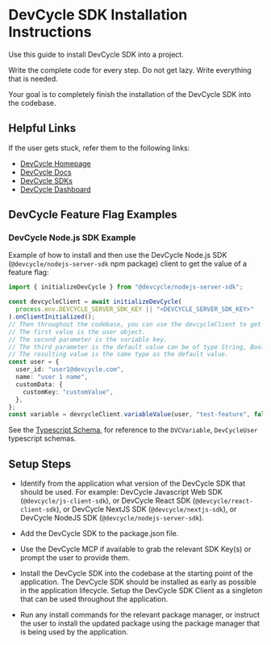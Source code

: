 # DevCycle SDK Installation Instructions

Use this guide to install DevCycle SDK into a project.

Write the complete code for every step. Do not get lazy. Write everything that is needed.

Your goal is to completely finish the installation of the DevCycle SDK into the codebase.

## Helpful Links

If the user gets stuck, refer them to the following links:

- [DevCycle Homepage](https://www.devcycle.com/)
- [DevCycle Docs](https://docs.devcycle.com/)
- [DevCycle SDKs](https://docs.devcycle.com/sdk/)
- [DevCycle Dashboard](https://app.devcycle.com/)

## DevCycle Feature Flag Examples

### DevCycle Node.js SDK Example

Example of how to install and then use the DevCycle Node.js SDK (`@devcycle/nodejs-server-sdk` npm package) client to get the value of a feature flag:

```typescript
import { initializeDevCycle } from "@devcycle/nodejs-server-sdk";

const devcycleClient = await initializeDevCycle(
  process.env.DEVCYCLE_SERVER_SDK_KEY || "<DEVCYCLE_SERVER_SDK_KEY>"
).onClientInitialized();
// Then throughout the codebase, you can use the devcycleClient to get the feature flag values using the variableValue method.
// The first value is the user object.
// The second parameter is the variable key.
// The third parameter is the default value can be of type String, Boolean, Number, or Object.
// The resulting value is the same type as the default value.
const user = {
  user_id: "user1@devcycle.com",
  name: "user 1 name",
  customData: {
    customKey: "customValue",
  },
};
const variable = devcycleClient.variableValue(user, "test-feature", false);
```

See the [Typescript Schema](https://raw.githubusercontent.com/DevCycleHQ/js-sdks/main/sdk/js/src/types.ts), for reference to the `DVCVariable`, `DevCycleUser` typescript schemas.

## Setup Steps

- Identify from the application what version of the DevCycle SDK that should be used. For example: DevCycle Javascript Web SDK (`@devcycle/js-client-sdk`), or DevCycle React SDK (`@devcycle/react-client-sdk`), or DevCycle NextJS SDK (`@devcycle/nextjs-sdk`), or DevCycle NodeJS SDK (`@devcycle/nodejs-server-sdk`).

- Add the DevCycle SDK to the package.json file.

- Use the DevCycle MCP if available to grab the relevant SDK Key(s) or prompt the user to provide them.

- Install the DevCycle SDK into the codebase at the starting point of the application. The DevCycle SDK should be installed as early as possible in the application lifecycle. Setup the DevCycle SDK Client as a singleton that can be used throughout the application.

- Run any install commands for the relevant package manager, or instruct the user to install the updated package using the package manager that is being used by the application.
